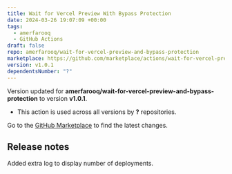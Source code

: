 ```yaml
---
title: Wait for Vercel Preview With Bypass Protection
date: 2024-03-26 19:07:09 +00:00
tags:
  - amerfarooq
  - GitHub Actions
draft: false
repo: amerfarooq/wait-for-vercel-preview-and-bypass-protection
marketplace: https://github.com/marketplace/actions/wait-for-vercel-preview-with-bypass-protection
version: v1.0.1
dependentsNumber: "?"
---
```



Version updated for **amerfarooq/wait-for-vercel-preview-and-bypass-protection** to version **v1.0.1**.
- This action is used across all versions by **?** repositories.

Go to the [GitHub Marketplace](https://github.com/marketplace/actions/wait-for-vercel-preview-with-bypass-protection) to find the latest changes.

## Release notes

Added extra log to display number of deployments.
